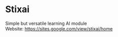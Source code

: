 # Stixai
Simple but versatile learning AI module <br>
Website: https://sites.google.com/view/stixai/home
